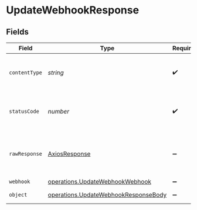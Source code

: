 # UpdateWebhookResponse


## Fields

| Field                                                                                               | Type                                                                                                | Required                                                                                            | Description                                                                                         |
| --------------------------------------------------------------------------------------------------- | --------------------------------------------------------------------------------------------------- | --------------------------------------------------------------------------------------------------- | --------------------------------------------------------------------------------------------------- |
| `contentType`                                                                                       | *string*                                                                                            | :heavy_check_mark:                                                                                  | HTTP response content type for this operation                                                       |
| `statusCode`                                                                                        | *number*                                                                                            | :heavy_check_mark:                                                                                  | HTTP response status code for this operation                                                        |
| `rawResponse`                                                                                       | [AxiosResponse](https://axios-http.com/docs/res_schema)                                             | :heavy_minus_sign:                                                                                  | Raw HTTP response; suitable for custom response parsing                                             |
| `webhook`                                                                                           | [operations.UpdateWebhookWebhook](../../../sdk/models/operations/updatewebhookwebhook.md)           | :heavy_minus_sign:                                                                                  | A webhook                                                                                           |
| `object`                                                                                            | [operations.UpdateWebhookResponseBody](../../../sdk/models/operations/updatewebhookresponsebody.md) | :heavy_minus_sign:                                                                                  | Error response.                                                                                     |